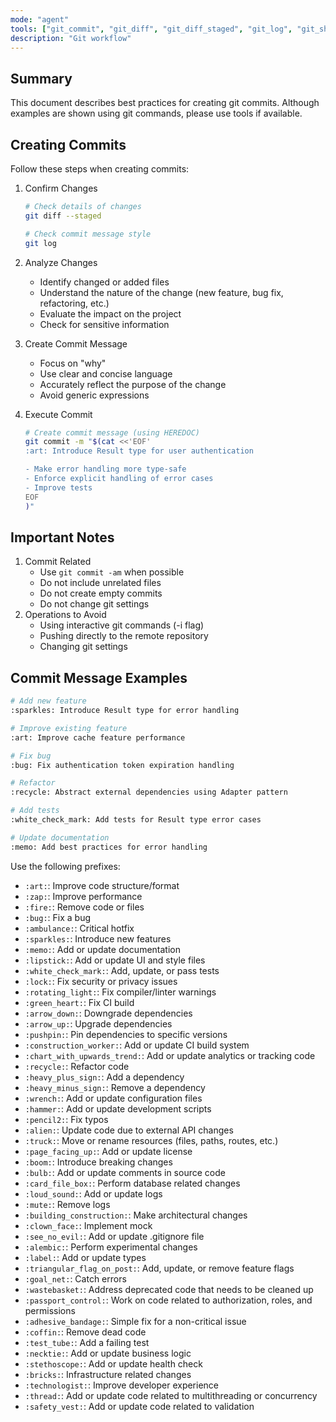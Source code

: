 ```yaml
---
mode: "agent"
tools: ["git_commit", "git_diff", "git_diff_staged", "git_log", "git_show"]
description: "Git workflow"
---
```


## Summary

This document describes best practices for creating git commits.
Although examples are shown using git commands, please use tools if available.

## Creating Commits

Follow these steps when creating commits:

1. Confirm Changes

   ```bash
   # Check details of changes
   git diff --staged

   # Check commit message style
   git log
   ```

2. Analyze Changes
   - Identify changed or added files
   - Understand the nature of the change (new feature, bug fix, refactoring, etc.)
   - Evaluate the impact on the project
   - Check for sensitive information
3. Create Commit Message
   - Focus on "why"
   - Use clear and concise language
   - Accurately reflect the purpose of the change
   - Avoid generic expressions
4. Execute Commit

   ```bash
   # Create commit message (using HEREDOC)
   git commit -m "$(cat <<'EOF'
   :art: Introduce Result type for user authentication

   - Make error handling more type-safe
   - Enforce explicit handling of error cases
   - Improve tests
   EOF
   )"
   ```

## Important Notes

1. Commit Related
   - Use `git commit -am` when possible
   - Do not include unrelated files
   - Do not create empty commits
   - Do not change git settings
3. Operations to Avoid
   - Using interactive git commands (-i flag)
   - Pushing directly to the remote repository
   - Changing git settings

## Commit Message Examples

```bash
# Add new feature
:sparkles: Introduce Result type for error handling

# Improve existing feature
:art: Improve cache feature performance

# Fix bug
:bug: Fix authentication token expiration handling

# Refactor
:recycle: Abstract external dependencies using Adapter pattern

# Add tests
:white_check_mark: Add tests for Result type error cases

# Update documentation
:memo: Add best practices for error handling
```

Use the following prefixes:

- `:art:`: Improve code structure/format
- `:zap:`: Improve performance
- `:fire:`: Remove code or files
- `:bug:`: Fix a bug
- `:ambulance:`: Critical hotfix
- `:sparkles:`: Introduce new features
- `:memo:`: Add or update documentation
- `:lipstick:`: Add or update UI and style files
- `:white_check_mark:`: Add, update, or pass tests
- `:lock:`: Fix security or privacy issues
- `:rotating_light:`: Fix compiler/linter warnings
- `:green_heart:`: Fix CI build
- `:arrow_down:`: Downgrade dependencies
- `:arrow_up:`: Upgrade dependencies
- `:pushpin:`: Pin dependencies to specific versions
- `:construction_worker:`: Add or update CI build system
- `:chart_with_upwards_trend:`: Add or update analytics or tracking code
- `:recycle:`: Refactor code
- `:heavy_plus_sign:`: Add a dependency
- `:heavy_minus_sign:`: Remove a dependency
- `:wrench:`: Add or update configuration files
- `:hammer:`: Add or update development scripts
- `:pencil2:`: Fix typos
- `:alien:`: Update code due to external API changes
- `:truck:`: Move or rename resources (files, paths, routes, etc.)
- `:page_facing_up:`: Add or update license
- `:boom:`: Introduce breaking changes
- `:bulb:`: Add or update comments in source code
- `:card_file_box:`: Perform database related changes
- `:loud_sound:`: Add or update logs
- `:mute:`: Remove logs
- `:building_construction:`: Make architectural changes
- `:clown_face:`: Implement mock
- `:see_no_evil:`: Add or update .gitignore file
- `:alembic:`: Perform experimental changes
- `:label:`: Add or update types
- `:triangular_flag_on_post:`: Add, update, or remove feature flags
- `:goal_net:`: Catch errors
- `:wastebasket:`: Address deprecated code that needs to be cleaned up
- `:passport_control:`: Work on code related to authorization, roles, and permissions
- `:adhesive_bandage:`: Simple fix for a non-critical issue
- `:coffin:`: Remove dead code
- `:test_tube:`: Add a failing test
- `:necktie:`: Add or update business logic
- `:stethoscope:`: Add or update health check
- `:bricks:`: Infrastructure related changes
- `:technologist:`: Improve developer experience
- `:thread:`: Add or update code related to multithreading or concurrency
- `:safety_vest:`: Add or update code related to validation
